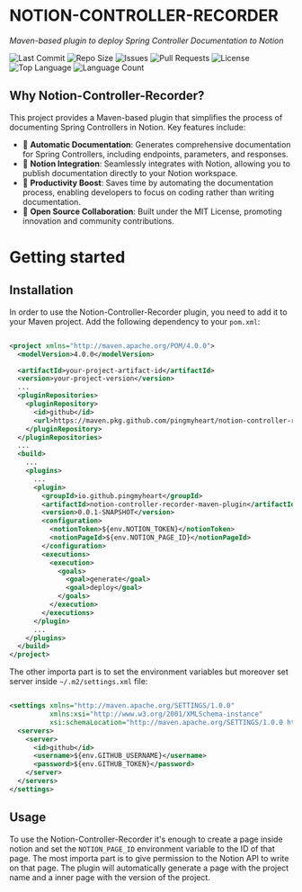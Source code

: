 # NOTION-CONTROLLER-RECORDER

*Maven-based plugin to deploy Spring Controller Documentation to Notion*

![Last Commit](https://img.shields.io/github/last-commit/pingmyheart/Notion-Controller-Recorder)
![Repo Size](https://img.shields.io/github/repo-size/pingmyheart/Notion-Controller-Recorder)
![Issues](https://img.shields.io/github/issues/pingmyheart/Notion-Controller-Recorder)
![Pull Requests](https://img.shields.io/github/issues-pr/pingmyheart/Notion-Controller-Recorder)
![License](https://img.shields.io/github/license/pingmyheart/Notion-Controller-Recorder)
![Top Language](https://img.shields.io/github/languages/top/pingmyheart/Notion-Controller-Recorder)
![Language Count](https://img.shields.io/github/languages/count/pingmyheart/Notion-Controller-Recorder)

## Why Notion-Controller-Recorder?

This project provides a Maven-based plugin that simplifies the process of documenting Spring Controllers in Notion. Key
features include:

- 📜 **Automatic Documentation**: Generates comprehensive documentation for Spring Controllers, including endpoints,
  parameters, and responses.
- 🔗 **Notion Integration**: Seamlessly integrates with Notion, allowing you to publish documentation directly to your
  Notion workspace.
- 🚀 **Productivity Boost**: Saves time by automating the documentation process, enabling developers to focus on coding
  rather than writing documentation.
- 🤝 **Open Source Collaboration**: Built under the MIT License, promoting innovation and community contributions.

# Getting started

## Installation

In order to use the Notion-Controller-Recorder plugin, you need to add it to your Maven project. Add the following
dependency to your `pom.xml`:

```xml

<project xmlns="http://maven.apache.org/POM/4.0.0">
  <modelVersion>4.0.0</modelVersion>

  <artifactId>your-project-artifact-id</artifactId>
  <version>your-project-version</version>
  ...
  <pluginRepositories>
    <pluginRepository>
      <id>github</id>
      <url>https://maven.pkg.github.com/pingmyheart/notion-controller-recorder</url>
    </pluginRepository>
  </pluginRepositories>
  ...
  <build>
    ...
    <plugins>
      ...
      <plugin>
        <groupId>io.github.pingmyheart</groupId>
        <artifactId>notion-controller-recorder-maven-plugin</artifactId>
        <version>0.0.1-SNAPSHOT</version>
        <configuration>
          <notionToken>${env.NOTION_TOKEN}</notionToken>
          <notionPageId>${env.NOTION_PAGE_ID}</notionPageId>
        </configuration>
        <executions>
          <execution>
            <goals>
              <goal>generate</goal>
              <goal>deploy</goal>
            </goals>
          </execution>
        </executions>
      </plugin>
      ...
    </plugins>
  </build>
</project>
```

The other importa part is to set the environment variables but moreover set server inside `~/.m2/settings.xml` file:

```xml

<settings xmlns="http://maven.apache.org/SETTINGS/1.0.0"
          xmlns:xsi="http://www.w3.org/2001/XMLSchema-instance"
          xsi:schemaLocation="http://maven.apache.org/SETTINGS/1.0.0 https://maven.apache.org/xsd/settings-1.0.0.xsd">
  <servers>
    <server>
      <id>github</id>
      <username>${env.GITHUB_USERNAME}</username>
      <password>${env.GITHUB_TOKEN}</password>
    </server>
  </servers>
</settings>
```

## Usage

To use the Notion-Controller-Recorder it's enough to create a page inside notion and set the `NOTION_PAGE_ID`
environment
variable to the ID of that page. The most importa part is to give permission to the Notion API to write on that page.
The plugin will automatically generate a page with the project name and a inner page with the version of the project.